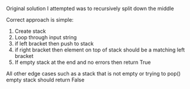 Original solution I attempted was to recursively split down the middle

Correct approach is simple:
1. Create stack
2. Loop through input string
3. if left bracket then push to stack
4. if right bracket then element on top of stack should be a matching left bracket
5. If empty stack at the end and no errors then return True
 
All other edge cases such as a stack that is not empty or trying to pop() empty stack should return False